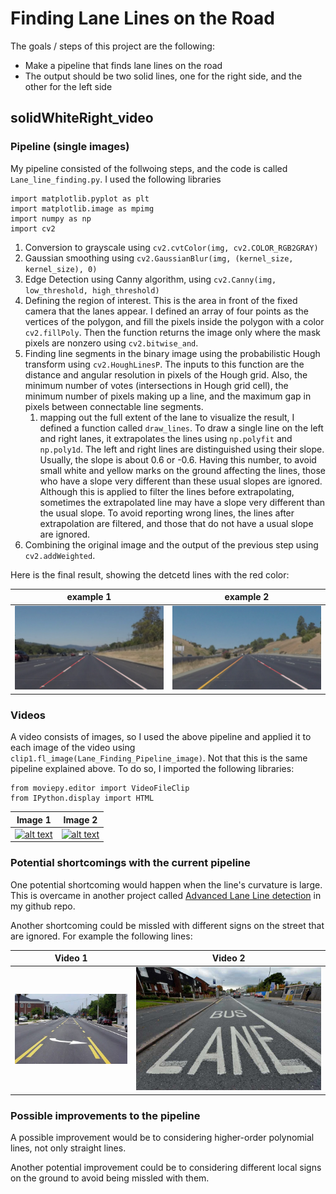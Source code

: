 # **Finding Lane Lines on the Road** 

The goals / steps of this project are the following:
* Make a pipeline that finds lane lines on the road
* The output should be two solid lines, one for the right side, and the other for the left side


[//]: # (Image References)

[image1]: ./test_images_output/output.png "detected lanes1"
[image11]: ./test_images_output/output2.png "detected lanes2"
[image2]: ./examples/shortcoming.jpg "shortcoming"
[image3]: ./examples/shortcoming2.jpg "shortcoming"

[image4]: ./test_video_output/solidWhiteRight_cover_video.png "cover white right video"
[image5]: ./test_video_output/solidYellowLeft_cover_video.png "cover yellow left video"
solidWhiteRight_video
---

### Pipeline (single images)

My pipeline consisted of the follwoing steps, and the code is called `Lane_line_finding.py`.
I used the following libraries
```
import matplotlib.pyplot as plt
import matplotlib.image as mpimg
import numpy as np
import cv2
```
1. Conversion to grayscale using `cv2.cvtColor(img, cv2.COLOR_RGB2GRAY)`
1. Gaussian smoothing using `cv2.GaussianBlur(img, (kernel_size, kernel_size), 0)`
1. Edge Detection using Canny algorithm, using `cv2.Canny(img, low_threshold, high_threshold)`
1. Defining the region of interest. This is the area in front of the fixed camera that the lanes appear. I defined an array of four points as the vertices of the polygon, and fill the pixels inside the polygon with a color `cv2.fillPoly`. Then the function returns the image only where the mask pixels are nonzero using `cv2.bitwise_and`.
1. Finding line segments in the binary image using the probabilistic Hough transform using `cv2.HoughLinesP`. The inputs to this function are the distance and angular resolution in pixels of the Hough grid. Also, the minimum number of votes (intersections in Hough grid cell), the minimum number of pixels making up a line, and the maximum gap in pixels between connectable line segments. 
      1. mapping out the full extent of the lane to visualize the result, I defined a function called `draw_lines`. To draw a single line on the left and right lanes, it extrapolates the lines using `np.polyfit` and `np.poly1d`. The left and right lines are distinguished using their slope. Usually, the slope is about 0.6 or -0.6. Having this number, to avoid small white and yellow marks on the ground affecting the lines, those who have a slope very different than these usual slopes are ignored. Although this is applied to filter the lines before extrapolating, sometimes the extrapolated line may have a slope very different than the usual slope. To avoid reporting wrong lines, the lines after extrapolation are filtered, and those that do not have a usual slope are ignored.  
1. Combining the original image and the output of the previous step using `cv2.addWeighted`.


Here is the final result, showing the detcetd lines with the red color:

example 1             |  example 2
:-------------------------:|:-------------------------:
![alt text][image1]  |  ![alt text][image11] 

### Videos
A video consists of images, so I used the above pipeline and applied it to each image of the video using `clip1.fl_image(Lane_Finding_Pipeline_image)`. Not that this is the same pipeline explained above. To do so, I imported the following libraries:
```
from moviepy.editor import VideoFileClip
from IPython.display import HTML
```
Image 1             |  Image 2
:-------------------------:|:-------------------------:
[![alt text][image4]](https://youtu.be/Nyq5kYjLoSI) |  [![alt text][image5]](https://youtu.be/_ZnMx4tlOKY)

### Potential shortcomings with the current pipeline

One potential shortcoming would happen when the line's curvature is large. This is overcame in another project called [Advanced Lane Line detection](https://github.com/mbshbn/CarND-Advanced-Lane-Lines) in my github repo.

Another shortcoming could be missled with different signs on the street that are ignored. For example the following lines:

Video 1             |  Video 2
:-------------------------:|:-------------------------:
![alt text][image2]  |  ![alt text][image3] 



### Possible improvements to the pipeline

A possible improvement would be to considering higher-order polynomial lines, not only straight lines.

Another potential improvement could be to considering different local signs on the ground to avoid being missled with them.
